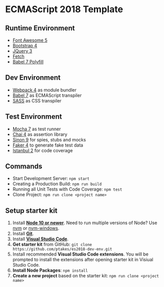 # ECMAScript 2018 Template

## Runtime Environment

- [Font Awesome 5](https://origin.fontawesome.com/)
- [Bootstrap 4](https://getbootstrap.com/)
- [JQuery 3](https://jquery.com/)
- [Fetch](https://github.com/github/fetch/)
- [Babel 7 Polyfill](https://babeljs.io/)

## Dev Environment

- [Webpack 4](https://webpack.js.org/) as module bundler
- [Babel 7](https://babeljs.io/) as ECMAScript transpiler
- [SASS](https://sass-lang.com/) as CSS transpiler

## Test Environment

- [Mocha 7](https://mochajs.org/) as test runner
- [Chai 4](http://www.chaijs.com/) as assertion library
- [Sinon 9](http://sinonjs.org/) for spies, stubs and mocks
- [Faker 4](https://github.com/Marak/faker.js/wiki) to generate fake test data
- [Istanbul 2](https://istanbul.js.org/) for code coverage

## Commands

- Start Development Server: `npm start`
- Creating a Production Build: `npm run build`
- Running all Unit Tests with Code Coverage: `npm test`
- Clone Project: `npm run clone <project name>`

## Setup starter kit

1. Install **[Node 10 or newer](https://nodejs.org)**. Need to run multiple versions of Node? Use [nvm](https://github.com/creationix/nvm) or [nvm-windows](https://github.com/coreybutler/nvm-windows).
2. Install **[Git](https://git-scm.com/book/en/v2/Getting-Started-Installing-Git)**.
3. Install **[Visual Studio Code](https://code.visualstudio.com/)**.
4. **Get starter kit** from GitHub: `git clone https://github.com/ptakes/es2018-dev-env.git`
5. Install recommended **Visual Studio Code extensions**. You will be prompted to install the extensions after opening starter kit in Visiual Studio Code.
6. **Install Node Packages**: `npm install`
7. **Create a new project** based on the starter kit: `npm run clone <project name>`
